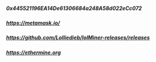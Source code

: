 
##### 0x445521196EA14De61306684a248A58d022eCc072
##### https://metamask.io/
##### https://github.com/Lolliedieb/lolMiner-releases/releases
##### https://ethermine.org
